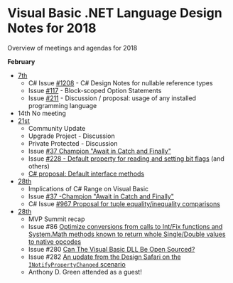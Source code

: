 # Visual Basic .NET Language Design Notes for 2018

Overview of meetings and agendas for 2018

**February**
* [7th](vbldm-notes-2018.02.07.md)
  * C# Issue [#1208](hhttps://github.com/dotnet/csharplang/issues/1208) - C# Design Notes for nullable reference types
  * Issue [#117](https://github.com/dotnet/vblang/issues/117) - Block-scoped Option Statements
  * Issue [#211](https://github.com/dotnet/vblang/issues/211) - Discussion / proposal: usage of any installed programming language
* 14th No meeting
* [21st](vbldm-notes-2018.02.21.md)
  * Community Update
  * Upgrade Project - Discussion
  * Private Protected - Discussion
  * Issue [#37 Champion "Await in Catch and Finally"](https://github.com/dotnet/vblang/issues/37)
  * Issue [#228 - Default property for reading and setting bit flags](https://github.com/dotnet/vblang/issues/228) (and others)
  * [C# proposal: Default interface methods](https://github.com/dotnet/csharplang/blob/master/proposals/default-interface-methods.md)
* [28th](vbldm-notes-2018.02.28.md)
  * Implications of C# Range on Visual Basic
  * Issue [#37 -Champion "Await in Catch and Finally"](https://github.com/dotnet/vblang/issues/37)
  * C# Issue [#967 Proposal for tuple equality/inequality comparisons](https://github.com/dotnet/csharplang/pull/967)
* [28th](vbldm-notes-2018.03.21.md)
  * MVP Summit recap
  * Issue #86 [Optimize conversions from calls to Int/Fix functions and System.Math methods known to return whole Single/Double values to native opcodes](https://github.com/dotnet/vblang/issues/86)
  * Issue #280 [Can The Visual Basic DLL Be Open Sourced?](https://github.com/dotnet/vblang/issues/280)
  * Issue #282 [An update from the Design Safari on the `INotifyPropertyChanged` scenario](https://github.com/dotnet/vblang/issues/282)
  * Anthony D. Green attended as a guest!